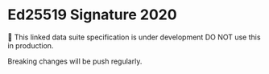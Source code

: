 # Ed25519 Signature 2020

🚧 This linked data suite specification is under development DO NOT use this in production.

Breaking changes will be push regularly.

